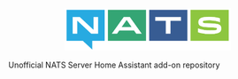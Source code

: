 <p align="center">
  <img src="nats-server/logo.png" width="300" alt="NATS Logo">
</p>

Unofficial NATS Server Home Assistant add-on repository
